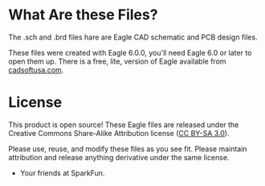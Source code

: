 # What Are these Files?

The .sch and .brd files hare are Eagle CAD schematic and PCB design files.

These files were created with Eagle 6.0.0, you'll need Eagle 6.0 or later to open them up. There is a free, lite, version of Eagle available from [cadsoftusa.com](cadsoftusa.com).

# License

This product is open source! These Eagle files are released under the Creative Commons Share-Alike Attribution license ([CC BY-SA 3.0](http://creativecommons.org/licenses/by-sa/3.0/us/)).

Please use, reuse, and modify these files as you see fit. Please maintain attribution and release anything derivative under the same license.

- Your friends at SparkFun.